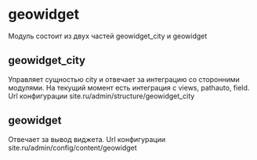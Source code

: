 # geowidget

Модуль состоит из двух частей geowidget_city и geowidget

## geowidget_city 
Управляет сущностью city и отвечает за интеграцию
со сторонними модулями.
На текущий момент есть интеграция с views, pathauto, field.
Url конфигурации site.ru/admin/structure/geowidget_city

## geowidget 
Отвечает за вывод виджета.
Url конфигурации site.ru/admin/config/content/geowidget